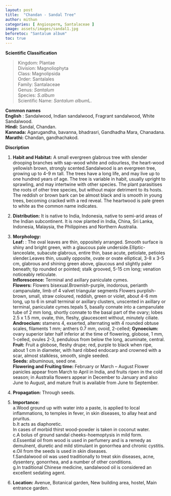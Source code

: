 ```yaml
---
layout: post
title:  "Chandan - Sandal Tree"
author: mithun
categories: [ Angiosperm, Santalaceae ]
image: assets/images/sandal1.jpg
beforetoc: "Santalum album"
toc: true
---
```


**Scientific Classification**  
>Kingdom:			Plantae  
>Division:			Magnoliophyta  
>Class:				Magnolipsida  
>Order:				Santalales  
>Family:			Santalaceae  
>Genus:				*Santalum*  
>Species:			*S.album*  
>Scientific Name:	*Santalum album*L. 

**Common names**  
**English** : Sandalwood, Indian sandalwood, Fragrant sandalwood, White Sandalwood.  
**Hindi:** Sandal, Chandan.  
**Kannada:** Agarugandha, bavanna, bhadrasri, Gandhadha Mara, Chanadana.  
**Marathi:** Chandan, gandhachakod.  
  
**Discription**  
1. **Habit and Habitat:** A small evergreen glabrous tree with slender drooping branches with sap-wood white and odourless, the heart-wood yellowish brown, strongly scented.Sandalwood is an evergreen tree, growing up to 4-9 m tall. The trees have a long life, and may live up to one hundred years of age. The tree is variable in habit, usually upright to sprawling, and may intertwine with other species. The plant parasitises the roots of other tree species, but without major detriment to its hosts. The reddish or brown bark can be almost black and is smooth in young trees, becoming cracked with a red reveal. The heartwood is pale green to white as the common name indicates.  
2. **Distribution:** It is native to India, Indonesia, native to semi-arid areas of the Indian subcontinent. It is now planted in India, China, Sri Lanka, Indonesia, Malaysia, the Philippines and Northern Australia.  
3. **Morphology:**  
**Leaf:** : The oval leaves are thin, oppositely arranged. Smooth surface is shiny and bright green, with a glaucous pale underside.Elliptic-lanceolate, subacute glabrous, entire thin, base acute, petiolate, petioles slender.Leaves thin, usually opposite, ovate or ovate elliptical, 3-8 x 3-5 cm, glabrous and shining green above, glaucous and slightly paler beneath; tip rounded or pointed; stalk grooved, 5-15 cm long; venation noticeably reticulate.  
**Inflorescence:** Terminal and axillary paniculate cymes.  
**Flowers:** Flowers bisexual.Brownish-purple, inodorous, perianth campanulate, limb of 4 valvet triangular segments Flowers purplish-brown, small, straw coloured, reddish, green or violet, about 4-6 mm long, up to 6 in small terminal or axillary clusters, unscented in axillary or terminal, paniculate cymes.tepals 5, basally connate into a campanulate tube of 2 mm long, shortly connate to the basal part of the ovary; lobes 2.5 x 1.5 mm, ovate, thin, fleshy, glaucescent without, minutely ciliate.  
**Androecium:** stamens 4, exserted, alternating with 4 rounded obtuse scales, filaments 1 mm; anthers 0.7 mm, ovoid, 2-celled;
**Gynoecium:** ovary superior later half inferior at the time of flowering, globose, 1 mm, 1-celled, ovules 2-3, pendulous from below the long, acuminate, central.  
**Fruit:** Fruit a globose, fleshy drupe; red, purple to black when ripe, about 1 cm in diameter, with hard ribbed endocarp and crowned with a scar, almost stalkless, smooth, single seeded.  
**Seeds:** albuminous, seed one.  
**Flowering and Fruiting time:** February or March – August Flower panicles appear from March to April in India, and fruits ripen in the cold season; in Australia flowers appear in December to January and also June to August, and mature fruit is available from June to September.  
4. **Propagation:** Through seeds.   
5. **Importance:**  
a.Wood ground up with water into a paste, is applied to local inflammations, to temples in fever, in skin diseases, to allay heat and pruritus.  
b.It acts as diaphoretic.  
In cases of morbid thirst wood-powder is taken in coconut water.  
c.A bolus of ground sandal cheeks-hoemoptysis in mild form.  
d.Essential oil from wood is used in perfumery and is a remedy as demulnent, diuretic and mild stimulant in gonorrhea and chronic cystitis.  
e.Oil from the seeds is used in skin diseases.  
f.Sandalwood oil was used traditionally to treat skin diseases, acne, dysentery, gonorrhea, and a number of other conditions.  
g.In traditional Chinese medicine, sandalwood oil is considered an excellent sedating agent.  
  
6. **Location:** Avenue, Botanical garden, New building area, hostel, Main entrance garden.  


